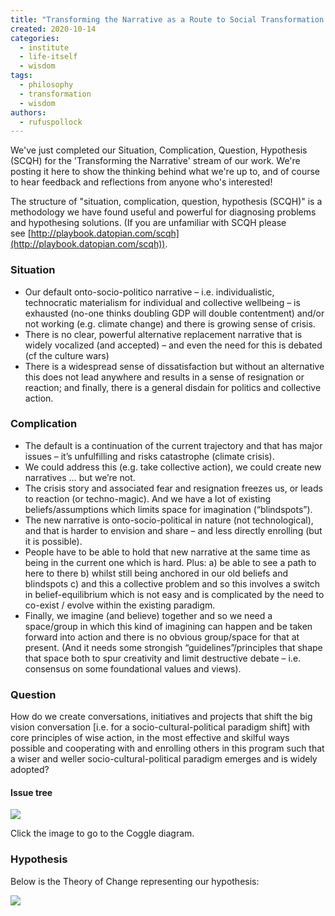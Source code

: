 ```yaml
---
title: "Transforming the Narrative as a Route to Social Transformation (Situation, Complication, Question, Hypothesis - SCQH)"
created: 2020-10-14
categories: 
  - institute
  - life-itself
  - wisdom
tags: 
  - philosophy
  - transformation
  - wisdom
authors: 
  - rufuspollock
---
```


We've just completed our Situation, Complication, Question, Hypothesis (SCQH) for the 'Transforming the Narrative' stream of our work. We're posting it here to show the thinking behind what we're up to, and of course to hear feedback and reflections from anyone who's interested!

The structure of "situation, complication, question, hypothesis (SCQH)" is a methodology we have found useful and powerful for diagnosing problems and hypothesing solutions. (If you are unfamiliar with SCQH please see [http://playbook.datopian.com/scqh](http://playbook.datopian.com/scqh)).

### Situation

- Our default onto-socio-politico narrative – i.e. individualistic, technocratic materialism for individual and collective wellbeing – is exhausted (no-one thinks doubling GDP will double contentment) and/or not working (e.g. climate change) and there is growing sense of crisis.
- There is no clear, powerful alternative replacement narrative that is widely vocalized (and accepted) – and even the need for this is debated (cf the culture wars)
- There is a widespread sense of dissatisfaction but without an alternative this does not lead anywhere and results in a sense of resignation or reaction; and finally, there is a general disdain for politics and collective action.

### [](https://github.com/life-itself/tao/blob/master/scqh/README.md#complication)Complication

- The default is a continuation of the current trajectory and that has major issues – it’s unfulfilling and risks catastrophe (climate crisis).
- We could address this (e.g. take collective action), we could create new narratives … but we’re not.
- The crisis story and associated fear and resignation freezes us, or leads to reaction (or techno-magic). And we have a lot of existing beliefs/assumptions which limits space for imagination (“blindspots”).
- The new narrative is onto-socio-political in nature (not technological), and that is harder to envision and share – and less directly enrolling (but it is possible).
- People have to be able to hold that new narrative at the same time as being in the current one which is hard. Plus: a) be able to see a path to here to there b) whilst still being anchored in our old beliefs and blindspots c) and this a collective problem and so this involves a switch in belief-equilibrium which is not easy and is complicated by the need to co-exist / evolve within the existing paradigm.
- Finally, we imagine (and believe) together and so we need a space/group in which this kind of imagining can happen and be taken forward into action and there is no obvious group/space for that at present. (And it needs some strongish “guidelines”/principles that shape that space both to spur creativity and limit destructive debate – i.e. consensus on some foundational values and views).

### [](https://github.com/life-itself/tao/blob/master/scqh/README.md#question)Question

How do we create conversations, initiatives and projects that shift the big vision conversation \[i.e. for a socio-cultural-political paradigm shift\] with core principles of wise action, in the most effective and skilful ways possible and cooperating with and enrolling others in this program such that a wiser and weller socio-cultural-political paradigm emerges and is widely adopted?

#### [](https://github.com/life-itself/tao/blob/master/scqh/README.md#issue-tree)Issue tree

[![](/assets/images/Screenshot-2021-09-22-142545-1024x592.png)](https://coggle.it/diagram/X5foU48kvlUMpNq_/t/transforming-the-narrative-issue-tree-is-widely-adopted)

Click the image to go to the Coggle diagram.

### [](https://github.com/life-itself/tao/blob/master/scqh/README.md#hypothesis)Hypothesis

Below is the Theory of Change representing our hypothesis:

![](/assets/images/30y-Theory-of-Change-Big-Vision-1024x732.png)
